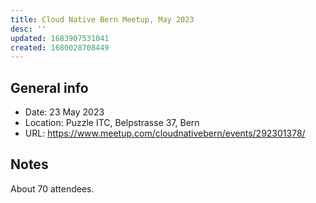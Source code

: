 ```yaml
---
title: Cloud Native Bern Meetup, May 2023
desc: ''
updated: 1683907531041
created: 1680028708449
---
```


## General info

- Date: 23 May 2023
- Location: Puzzle ITC, Belpstrasse 37, Bern
- URL: https://www.meetup.com/cloudnativebern/events/292301378/

## Notes

About 70 attendees.
